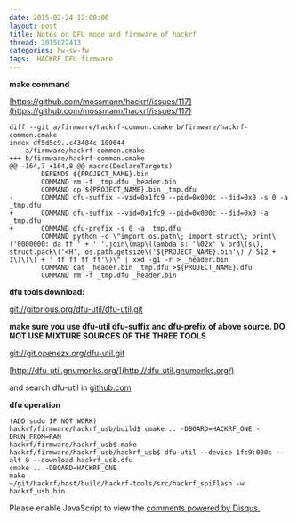 ```yaml
---
date: 2015-02-24 12:00:00
layout: post
title: Notes on DFU mode and firmware of hackrf
thread: 2015022413
categories: hw-sw-fw
tags:  HACKRF DFU firmware
---
```


**make command**

[https://github.com/mossmann/hackrf/issues/117](https://github.com/mossmann/hackrf/issues/117)

    diff --git a/firmware/hackrf-common.cmake b/firmware/hackrf-common.cmake
    index df5d5c9..c43484c 100644
    --- a/firmware/hackrf-common.cmake
    +++ b/firmware/hackrf-common.cmake
    @@ -164,7 +164,8 @@ macro(DeclareTargets)
            DEPENDS ${PROJECT_NAME}.bin
            COMMAND rm -f _tmp.dfu _header.bin
            COMMAND cp ${PROJECT_NAME}.bin _tmp.dfu
    -       COMMAND dfu-suffix --vid=0x1fc9 --pid=0x000c --did=0x0 -s 0 -a _tmp.dfu
    +       COMMAND dfu-suffix --vid=0x1fc9 --pid=0x000c --did=0x0 -a _tmp.dfu
    +       COMMAND dfu-prefix -s 0 -a _tmp.dfu
            COMMAND python -c \"import os.path\; import struct\; print\('0000000: da ff ' + ' '.join\(map\(lambda s: '%02x' % ord\(s\), struct.pack\('<H', os.path.getsize\('${PROJECT_NAME}.bin'\) / 512 + 1\)\)\) + ' ff ff ff ff'\)\" | xxd -g1 -r > _header.bin
            COMMAND cat _header.bin _tmp.dfu >${PROJECT_NAME}.dfu
            COMMAND rm -f _tmp.dfu _header.bin

**dfu tools download:**

[git://gitorious.org/dfu-util/dfu-util.git](git://gitorious.org/dfu-util/dfu-util.git)

**make sure you use dfu-util dfu-suffix and dfu-prefix of above source. DO NOT USE MIXTURE SOURCES OF THE THREE TOOLS**

[git://git.openezx.org/dfu-util.git](git://git.openezx.org/dfu-util.git)

[http://dfu-util.gnumonks.org/](http://dfu-util.gnumonks.org/)

and search dfu-util in [github.com](github.com)

**dfu operation**

    (ADD sudo IF NOT WORK)
    hackrf/firmware/hackrf_usb/build$ cmake .. -DBOARD=HACKRF_ONE -DRUN_FROM=RAM
    hackrf/firmware/hackrf_usb$ make
    hackrf/firmware/hackrf_usb/hackrf_usb$ dfu-util --device 1fc9:000c --alt 0 --download hackrf_usb.dfu
    cmake .. -DBOARD=HACKRF_ONE
    make
    ~/git/hackrf/host/build/hackrf-tools/src/hackrf_spiflash -w hackrf_usb.bin



<div id="disqus_thread"></div>
<script type="text/javascript">
    /* * * CONFIGURATION VARIABLES: EDIT BEFORE PASTING INTO YOUR WEBPAGE * * */
    var disqus_shortname = 'jiaoxianjun'; // required: replace example with your forum shortname

    /* * * DON'T EDIT BELOW THIS LINE * * */
    (function() {
        var dsq = document.createElement('script'); dsq.type = 'text/javascript'; dsq.async = true;
        dsq.src = '//' + disqus_shortname + '.disqus.com/embed.js';
        (document.getElementsByTagName('head')[0] || document.getElementsByTagName('body')[0]).appendChild(dsq);
    })();
</script>
<noscript>Please enable JavaScript to view the <a href="http://disqus.com/?ref_noscript">comments powered by Disqus.</a></noscript>


<!-- Global site tag (gtag.js) - Google Analytics -->
<script async src="https://www.googletagmanager.com/gtag/js?id=G-01GGQ8JZW7"></script>
<script>
  window.dataLayer = window.dataLayer || [];
  function gtag(){dataLayer.push(arguments);}
  gtag('js', new Date());

  gtag('config', 'G-01GGQ8JZW7');
</script>

<script async src="https://pagead2.googlesyndication.com/pagead/js/adsbygoogle.js?client=ca-pub-1542618827905251"
     crossorigin="anonymous"></script>
